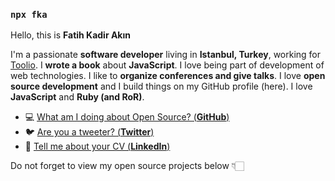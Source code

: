 ### `npx fka`


Hello, this is **Fatih Kadir Akın**

I'm a passionate **software developer** living in **Istanbul, Turkey**, working for [Toolio](https://toolio.com).
I **wrote a book** about **JavaScript**. I love being part of development of web technologies. I like to **organize conferences and give talks**.
I love **open source development** and I build things on my GitHub profile (here).
I love **JavaScript** and **Ruby (and RoR)**.

- 💻  [What am I doing about Open Source? (**GitHub**)](https://github.com/f)
- 🐦  [Are you a tweeter? (**Twitter**)](https://twitter.com/fkadev)
- 🏹  [Tell me about your CV (**LinkedIn**)](https://linkedin.com/in/fatihkadirakin)

Do not forget to view my open source projects below 👇🏻
